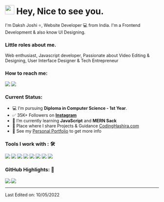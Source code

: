 <h1><img src="https://emojis.slackmojis.com/emojis/images/1531849430/4246/blob-sunglasses.gif?1531849430" width="30"/> Hey, Nice to see you.</h1>

I'm Daksh Joshi ⭐, Website Developer 💻 from India. I'm a Frontend Development & also know UI Designing.

### Little roles about me.
Web enthusiast, Javascript developer, Passionate about Video Editing & Designing, User Interface Designer & Tech Entrepreneur

### How to reach me: 
<a  href="https://www.instagram.com/codinghashira/">   <img src="https://img.shields.io/badge/@codinghashira_-%23E4405F.svg?&style=for-the-badge&logo=instagram&logoColor=white"></a>  </a>  <a  href="https://www.dakshjoshi.com/"><img src="https://img.shields.io/badge/dakshjoshi.com-%2312100E.svg?&style=for-the-badge&logo=safari&logoColor=white"></a>

### Current Status:

- 💻 I’m pursuing <strong>Diploma in Computer Science - 1st Year</strong>.
- ✅ 35K+ Followers on <strong>[Instagram](https://instagram.com/CodingHashira)</strong>
- 🌱 I’m currently learning <strong>JavaScript</strong> and <strong>MERN Sack</strong>
- 💜 Place where I share Projects & Guidance [CodingHashira.com](https://codinghashira.com)
- 👀 See my [Personal Portfolio](https://www.dakshjoshi.com) to get more info

### Tools I work with : 🛠

<img src="https://img.shields.io/badge/javascript%20-%23323330.svg?&style=for-the-badge&logo=javascript&logoColor=%23F7DF1E">  <img src="https://img.shields.io/badge/React%20-%23323330.svg?&style=for-the-badge&logo=react&logoColor=%0AA1DD">  <img src="https://img.shields.io/badge/Wordpress%20-%23323330.svg?&style=for-the-badge&logo=wordpress&logoColor=%2155CD"> <img src="https://img.shields.io/badge/git%20-%23F05032.svg?&style=for-the-badge&logo=git&logoColor=white"/>   <img src="http://img.shields.io/badge/-VS%20Code-000000?style=for-the-badge&logo=Visual-studio-code&logoColor=blue">  <img src="https://img.shields.io/badge/AdobeXD%20-%23323330.svg?&style=for-the-badge&logo=adobexd&logoColor=%0AA1DD">  <img src="https://img.shields.io/badge/Figma%20-%23323330.svg?&style=for-the-badge&logo=figma&logoColor=%0AA1DD"> <img src="https://img.shields.io/badge/Notion%20-%23323330.svg?&style=for-the-badge&logo=notion&logoColor=%0AA1DD">


### GitHub Highlights: :blossom:
<a href="">
  <img align="center" src="https://github-readme-stats.vercel.app/api/top-langs/?username=dakshftw&langs_count=8&layout=compact&theme=material-palenight&hide=html,Tcl" />
</a>
<a href="">
  <img align="center" src="http://github-readme-streak-stats.herokuapp.com?user=dakshftw&theme=material-palenight"/>
</a>


-----

Last Edited on: 10/05/2022
